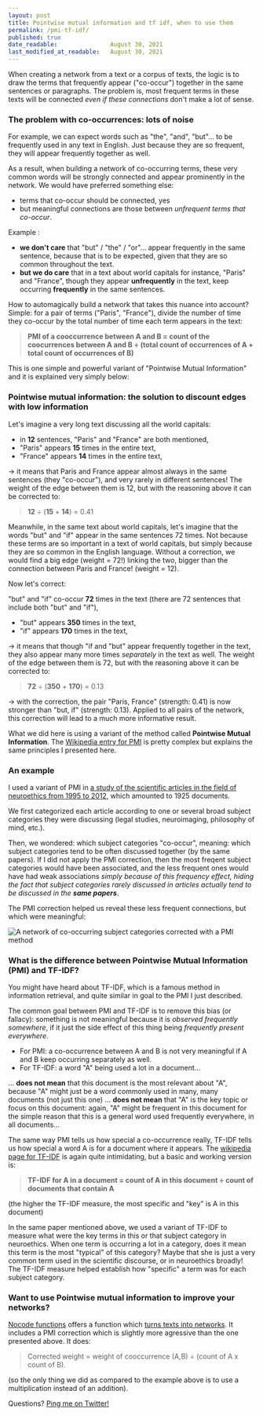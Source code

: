 ```yaml
---
layout: post
title: Pointwise mutual information and tf idf, when to use them
permalink: /pmi-tf-idf/
published: true
date_readable:               August 30, 2021
last_modified_at_readable:   August 30, 2021
---
```



When creating a network from a text or a corpus of texts, the logic is to draw the terms that frequently appear ("co-occur") together in the same sentences or paragraphs. The problem is, most frequent terms in these texts will be connected *even if these connections* don't make a lot of sense.

### The problem with co-occurrences: lots of noise

For example, we can expect words such as "the", "and", "but"... to be frequently used in any text in English. Just because they are so frequent, they will appear frequently together as well.

As a result, when building a network of co-occurring terms, these very common words will be strongly connected and appear prominently in the network. We would have preferred something else:

- terms that co-occur should be connected, yes
- but meaningful connections are those between *unfrequent terms that co-occur*.

Example :

- **we don't care** that "but" / "the" / "or"... appear frequently in the same sentence, because that is to be expected, given that they are so common throughout the text.
- **but we do care** that in a text about world capitals for instance, "Paris" and "France", though they appear **unfrequently** in the text, keep occurring **frequently** in the same sentences.

How to automagically build a network that takes this nuance into account? Simple: for a pair of terms ("Paris", "France"), divide the number of time they co-occur by the total number of time each term appears in the text:

> **PMI of a cooccurrence between A and B = count of the coocurrences between A and B ÷ (total count of occurrences of A + total count of occurrences of B)**

This is one simple and powerful variant of "Pointwise Mutual Information" and it is explained very simply below:

### Pointwise mutual information: the solution to discount edges with low information

Let's imagine a very long text discussing all the world capitals:

- in **12** sentences, "Paris" and "France" are both mentioned,
- "Paris" appears **15** times in the entire text,
- "France" appears **14** times in the entire text,

-> it means that Paris and France appear almost always in the same sentences (they "co-occur"), and very rarely in different sentences! The weight of the edge between them is 12, but with the reasoning above it can be corrected to:

> **12** ÷ (**15** + **14**) = 0.41

Meanwhile, in the same text about world capitals, let's imagine that the words "but" and "if" appear in the same sentences 72 times. Not because these terms are so important in a text of world capitals, but simply because they are so common in the English language. Without a correction, we would find a big edge (weight = 72!) linking the two, bigger than the connection between Paris and France! (weight = 12).

Now let's correct:

"but" and "if" co-occur **72** times in the text (there are 72 sentences that include both "but" and "if"),

- "but" appears **350** times in the text,
- "if" appears **170** times in the text,

-> it means that though "if and "but" appear frequently together in the text, they also appear many more times *separately* in the text as well. The weight of the edge between them is 72, but with the reasoning above it can be corrected to:

> **72** ÷ (**350** + **170**) = 0.13

-> with the correction, the pair "Paris, France" (strength: 0.41) is now stronger than "but, if" (strength: 0.13). Applied to all pairs of the network, this correction will lead to a much more informative result.

What we did here is using a variant of the method called **Pointwise Mutual Information**. The [Wikipedia entry for PMI](https://en.wikipedia.org/wiki/Pointwise_mutual_information) is pretty complex but explains the same principles I presented here.

### An example
I used a variant of PMI in [a study of the scientific articles in the field of neuroethics from 1995 to 2012](https://www.ncbi.nlm.nih.gov/pmc/articles/instance/4929847/), which amounted to 1925 documents.

We first categorized each article according to one or several broad subject categories they were discussing (legal studies, neuroimaging, philosophy of mind, etc.). 

Then, we wondered: which subject categories "co-occur", meaning: which subject categories tend to be often discussed together (by the same papers). If I did not apply the PMI correction, then the most freqent subject categories would have been associated, and the less frequent ones would have had weak associations *simply because of this frequency effect, hiding the fact that subject categories rarely discussed in articles actually tend to be discussed in the* ***same papers***.

The PMI correction helped us reveal these less frequent connections, but which were meaningful:

![A network of co-occurring subject categories corrected with a PMI method][network]

[network]: https://www.ncbi.nlm.nih.gov/pmc/articles/instance/4929847/bin/fnhum-10-00336-g0004.jpg "A network of co-occurring subject categories corrected with a PMI method"

### What is the difference between Pointwise Mutual Information (PMI) and TF-IDF?
You might have heard about TF-IDF, which is a famous method in information retrieval, and quite similar in goal to the PMI I just described.

The common goal between PMI and TF-IDF is to remove this bias (or fallacy): something is not meaningful because it is *observed frequently somewhere*, if it just the side effect of this thing being *frequently present everywhere*.

* For PMI: a co-occurrence between A and B is not very meaningful if A and B keep occurring separately as well.
* For TF-IDF: a word "A" being used a lot in a document...

 ... **does not mean** that this document is the most relevant about "A", because "A" might just be a word commonly used in many, many documents (not just this one)
 ... **does not mean** that "A" is the key topic or focus on this document: again, "A" might be frequent in this document for the simple reason that this is a general word used frequently everywhere, in all documents...

The same way PMI tells us how special a co-occurrence really, TF-IDF tells us how special a word A is for a document where it appears. The [wikipedia page for TF-IDF](https://en.wikipedia.org/wiki/Tf%E2%80%93idf) is again quite intimidating, but a basic and working version is:

> **TF-IDF for A in a document = count of A in this document ÷ count of documents that contain A**

(the higher the TF-IDF measure, the most specific and "key" is A in this document)

In the same paper mentioned above, we used a variant of TF-IDF to measure what were the key terms  in this or that subject category in neuroethics. When one term is occurring a lot in a category, does it mean this term is the most "typical" of this category? Maybe that she is just a very common term used in the scientific discourse, or in neuroethics broadly! The TF-IDF measure helped establish how "specific" a term was for each subject category.

### Want to use Pointwise mutual information to improve your networks?
[Nocode functions](https://nocodefunctions.com) offers a function which [turns texts into networks](https://nocodefunctions.com/cowo/semantic_networks_tool.html). It includes a PMI correction which is slightly more agressive than the one presented above. It does:

> Corrected weight = weight of cooccurrence (A,B) ÷ (count of A x count of B).

(so the only thing we did as compared to the example above is to use a multiplication instead of an addition).

Questions? [Ping me on Twitter!](https://twitter.com/seinecle)

